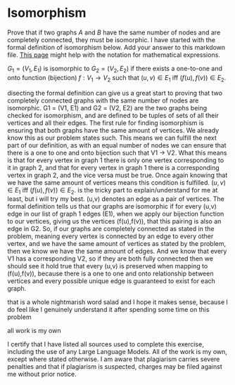 # Isomorphism

Prove that if two graphs $A$ and $B$ have the same number of nodes and are
completely connected, they must be isomorphic. I have started with the formal
definition of isomorphism below. Add your answer to this markdown file. [This
page](https://docs.github.com/en/get-started/writing-on-github/working-with-advanced-formatting/writing-mathematical-expressions)
might help with the notation for mathematical expressions.

$G_1=(V_1 , E_1)$ is isomorphic to $G_2 = (V_2, E_2)$ if there exists a
one-to-one and onto function (bijection) $f: V_1 \rightarrow V_2$ such that $(u,v)
\in E_1$ iff $(f(u),f(v)) \in E_2$.

disecting the formal definition can give us a great start to proving that two completely connected graphs with the same number of nodes are isomorphic. G1 = (V1, E1) and G2 = (V2, E2) are the two graphs being checked for isomorphism, and are defined to be tuples of sets of all their vertices and all their edges. The first rule for finding isomorphism is ensuring that both graphs have the same amount of vertices. We already know this as our problem states such. This means we can fulfill the next part of our definition, as with an equal number of nodes we can ensure that there is a one to one and onto bijection such that V1 -> V2. What this means is that for every vertex in graph 1 there is only one vertex corresponding to it in graph 2, and that for every vertex in graph 1 there is a corresponding vertex in graph 2, and the vice versa must be true. Once again knowing that we have the same amount of vertices means this condition is fulfilled. $(u,v) \in E_1$ iff $(f(u),f(v)) \in E_2$. is the tricky part to explain/understand for me at least, but i will try my best. (u,v) denotes an edge as a pair of vertices. The formal definition tells us that our graphs are isomorphic if for every (u,v) edge in our list of graph 1 edges (E1), when we apply our bijection function to our vertices, giving us the vertices (f(u),f(v)), that this pairing is also an edge in G2. So, if our graphs are completely connected as stated in the problem, meaning every vertex is connected by an edge to every other vertex, and we have the same amount of vertices as stated by the problem, then we know we have the same amount of edges. And we know that every V1 has a corresponding V2, so if they are both fully connected then we should see it hold true that every (u,v) is preserved when mapping to (f(u),f(v)), because there is a one to one and onto relationship between vertices and every possible unique edge is guaranteed to exist for each graph.

that is a whole nightmarish word salad and I hope it makes sense, because I do feel like I genuinely understand it after spending some time on this problem

all work is my own

I certify that I have listed all sources used to complete this exercise, including the use of any Large Language Models. All of the work is my own, except where stated otherwise. I am aware that plagiarism carries severe penalties and that if plagiarism is suspected, charges may be filed against me without prior notice.
